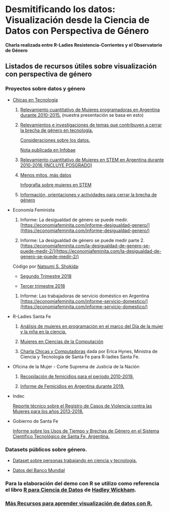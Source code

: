 # Desmitificando los datos: Visualización desde la Ciencia de Datos con Perspectiva de Género

**Charla realizada entre R-Ladies Resistencia-Corrientes y el Observatorio de Género**


## Listados de recursos útiles sobre visualización con perspectiva de género


### Proyectos sobre datos y género

* [Chicas en Tecnología](https://www.chicasentecnologia.org/)

   1. [Relevamiento cuantitativo de Mujeres programadoras en Argentina durante 2010-2015.](https://github.com/chicasentec/mujeres-programadoras-argentina) (nuestra presentación se basa en esto) 

   1. [Relevamientos e investigaciones de temas que contribuyen a cerrar la brecha de género en tecnología.](https://www.chicasentecnologia.org/investigacion) 

      [Consideraciones sobre los datos.](https://mujeres-programadoras.chicasentecnologia.org/consideraciones.html)

      [Nota publicada en Infobae](https://www.infobae.com/def/desarrollo/2018/09/08/chicas-en-tecnologia-romper-con-la-brecha-de-genero/)

  1. [Relevamiento cuantitativo de Mujeres en STEM en Argentina durante 2010-2016 (INCLUYE POSGRADO)](https://github.com/chicasentec/masdatos/)

  1. [Menos mitos, más datos](https://proyectos.chicasentecnologia.org/masdatos/)

     [Infografía sobre mujeres en STEM](https://proyectos.chicasentecnologia.org/masdatos/infografia.pdf)

  1. [Información, orientaciones y actividades para cerrar la brecha de género](https://github.com/chicasentec/masdatos/blob/master/toolkit.pdf)

* Economía Feminista

  1. Informe: La desigualdad de género se puede medir. [https://economiafeminita.com/informe-desigualdad-genero/](https://economiafeminita.com/informe-desigualdad-genero/)

  1. Informe: La desigualdad de género se puede medir parte 2. [https://economiafeminita.com/la-desigualdad-de-genero-se-puede-medir-2/](https://economiafeminita.com/la-desigualdad-de-genero-se-puede-medir-2/)

    Código por [Natsumi S. Shokida](@NatsuSh):
    - [Segundo Trimestre 2018](https://rpubs.com/natsumi_shokida/segundo_trim_2018) 
    
    - [Tercer trimestre 2018](https://rpubs.com/natsumi_shokida/tercer_trim_2018)

  1. Informe: Las trabajadoras de servicio doméstico en Argentina [https://economiafeminita.com/informe-servicio-domestico/](https://economiafeminita.com/informe-servicio-domestico/)

* R-Ladies Santa Fe

  1. [Análisis de mujeres en programación en el marco del Día de la mujer y la niña en la ciencia.](https://github.com/rladies/meetup-presentations_santafe/blob/master/eventos/2019/01-Febrero/script.R)
   
  1. [Mujeres en Ciencias de la Computación](https://github.com/rladies/meetup-presentations_santafe/blob/master/eventos/2019/01-Febrero/STEM-RLadies.pdf)
    
  1. [Charla Chicas y Computadoras](https://github.com/PatriLoto/visualizacion_con_perspectiva_de_genero/blob/master/recursos/EricaHynes-ChicasComputadoras.pdf) dada por Erica Hynes, Ministra de Ciencia y Tecnología de Santa Fe para R-ladies Santa Fe.

* Oficina de la Mujer - Corte Suprema de Justicia de la Nación

   1. [Recopilación de femicidios para el período 2010-2019.](https://www.csjn.gov.ar/omrecopilacion/omfemicidio/homefemicidio.html) 
    
   1. [Informe de Femicidios en Argentina durante 2019.](https://www.csjn.gov.ar/omrecopilacion/docs/resumen2019fem.pdf)

* Indec

    [Reporte técnico sobre el Registro de Casos de Violencia contra las Mujeres para los años 2013-2018.](https://www.indec.gob.ar/uploads/informesdeprensa/rucvm_03_19.pdf)

* Gobierno de Santa Fe 

     [Informe sobre los Usos de Tiempo y Brechas de Género en el Sistema Científico Tecnológico de Santa Fe, Argentina.](https://www.santafe.gov.ar/index.php/web/content/download/256973/1354275/file/Informe%20final.pdf)
     

### Datasets públicos sobre género.

- [Dataset sobre personas trabajando en ciencia y tecnología.](https://datos.gob.ar/dataset/mincyt-personal-ciencia-tecnologia)

- [Datos del Banco Mundial](http://datatopics.worldbank.org/gender/)


### Para la elaboración del demo con R se utilizo como referencia el libro [R para Ciencia de Datos](https://es.r4ds.hadley.nz/) de [Hadley Wickham](https://twitter.com/hadleywickham). 

### [Más Recursos para aprender visualización de datos con R.](https://github.com/PatriLoto/viz-datos-con-ggplot2-para-WIDS2020)
